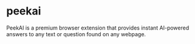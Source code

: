 # peekai
PeekAI is a premium browser extension that provides instant AI-powered answers to any text or question found on any webpage.
